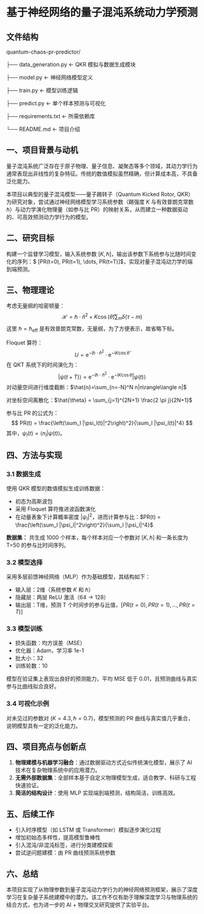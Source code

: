 # 基于神经网络的量子混沌系统动力学预测

## 文件结构

quantum-chaos-pr-predictor/

├── data_generation.py      <- QKR 模拟与数据生成模块

├── model.py                    <- 神经网络模型定义

├── train.py                       <- 模型训练逻辑

├── predict.py                   <- 单个样本预测与可视化

├── requirements.txt          <- 所需依赖库

└── README.md               <- 项目介绍



## 一、项目背景与动机

量子混沌系统广泛存在于原子物理、量子信息、凝聚态等多个领域，其动力学行为通常表现出非线性的复杂特征。传统的数值模拟虽然精确，但计算成本高，不具备泛化能力。

本项目以典型的量子混沌模型——量子踢转子（Quantum Kicked Rotor, QKR）为研究对象，尝试通过神经网络模型学习系统参数（踢强度 $K$ 与有效普朗克常数 $\hbar$）与动力学演化物理量（如参与比 PR）的映射关系，从而建立一种数据驱动的、可高效预测动力学行为的模型。



## 二、研究目标

构建一个监督学习模型，输入系统参数 $[K, \hbar]$，输出该参数下系统参与比随时间变化的序列：$
[PR(t=0), PR(t=1), \dots, PR(t=T)]$，实现对量子混沌动力学的端到端预测。



## 三、物理理论

考虑无量纲的哈密顿量：
$$
\mathcal{H} = \hbar \cdot \hat{n}^2 + K\cos(\hat{\theta}) \sum_m\delta(\tau-m)
$$
这里 $\hbar=\hbar_\text{eff}$ 是有效普朗克常数，无量纲，为了方便表示，故省略下标。

Floquet 算符：
$$
U = \mathrm{e}^{-\text{i} \hbar\cdot \hat{n}^2 }\cdot \mathrm{e}^{-\text{i} K\cos\hat{\theta} }
$$
在 QKT 系统下的时间演化为：
$$
|\psi(t+T)\rangle = \mathrm{e}^{-\text{i} \hbar\cdot \hat{n}^2 }\cdot \mathrm{e}^{-\text{i} K\cos\hat{\theta} } |\psi(t)\rangle
$$
对动量空间进行维度截断：$\hat{n}=\sum_{n=-N}^N n|n\rangle\langle n|$ 

对坐标空间离散化：$\hat{\theta} = \sum_{j=1}^{2N+1} \frac{2 \pi j}{2N+1}$ 

参与比 PR 的公式为：
$$
PR(t) = \frac{\left(\sum_l |\psi_l(t)|^2\right)^2}{\sum_l |\psi_l(t)|^4}
$$
其中，$\psi_l(t) = \langle n_l| \psi(t) \rangle$。



## 四、方法与实现

### 3.1 数据生成

使用 QKR 模型的数值模拟生成训练数据：

- 初态为高斯波包
- 采用 Floquet 算符推进波函数演化
- 在动量表象下计算概率密度 $|\psi_l|^2$，进而计算参与比：$PR(t) = \frac{\left(\sum_l |\psi_l|^2\right)^2}{\sum_l |\psi_l|^4}$

**数据集：** 共生成 1000 个样本，每个样本对应一个参数对 $[K, \hbar]$ 和一条长度为 T=50 的参与比时间序列。



### 3.2 模型选择

采用多层前馈神经网络（MLP）作为基础模型，其结构如下：

- 输入层：2维（系统参数 $K$ 和 $\hbar$）
- 隐藏层：两层 ReLU 激活（$64 \to 128$）
- 输出层：T维，预测 T 个时间步的参与比值，$[PR(t=0), PR(t=1), \dots, PR(t=T)]$ 




### 3.3 模型训练

- 损失函数：均方误差（MSE）
- 优化器：Adam，学习率 1e-1
- 批大小：32
- 训练轮数：10

模型在验证集上表现出良好的预测能力，平均 MSE 低于 0.01，且预测曲线与真实参与比曲线拟合良好。



### 3.4 可视化示例

对未见过的参数对 $(K=4.3, \hbar=0.7)$，模型预测的 PR 曲线与真实值几乎重合，说明模型具有一定的泛化能力。



## 四、项目亮点与创新点

1. **物理建模与机器学习融合**：通过数据驱动方式近似传统演化模型，展示了 AI 技术在复杂物理系统中的应用潜力。
2. **无需外部数据集**：全部样本基于自定义物理模型生成，适合教学、科研与工程快速验证。
3. **简洁的结构设计**：使用 MLP 实现端到端预测，结构简洁，训练高效。



## 五、后续工作

- 引入时序模型（如 LSTM 或 Transformer）模拟逐步演化过程
- 增加初始态多样性，提高模型鲁棒性
- 引入混沌/非混沌标签，进行分类建模探索
- 尝试逆问题建模：由 PR 曲线预测系统参数



## 六、总结

本项目实现了从物理参数到量子混沌动力学行为的神经网络预测框架，展示了深度学习在复杂量子系统建模中的潜力。该工作不仅有助于理解深度学习与物理系统的结合方式，也为进一步的 AI + 物理交叉研究提供了实验平台。


